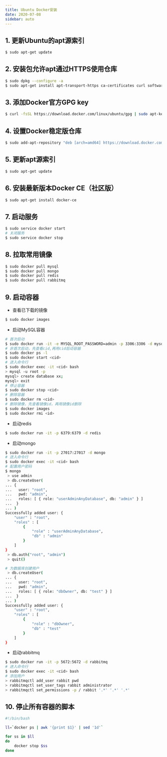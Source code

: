 ```yaml
---
title: Ubuntu Docker安装
date: 2020-07-08
sidebar: auto
---
```


## 1. 更新Ubuntu的apt源索引
```bash
$ sudo apt-get update
```

## 2. 安装包允许apt通过HTTPS使用仓库
```bash
$ sudo dpkg --configure -a
$ sudo apt-get install apt-transport-https ca-certificates curl software-properties-common
```

## 3. 添加Docker官方GPG key
```bash
$ curl -fsSL https://download.docker.com/linux/ubuntu/gpg | sudo apt-key add -
```

## 4. 设置Docker稳定版仓库
```bash
$ sudo add-apt-repository "deb [arch=amd64] https://download.docker.com/linux/ubuntu $(lsb_release -cs) stable"
```

## 5. 更新apt源索引
```bash
$ sudo apt-get update
```

## 6. 安装最新版本Docker CE（社区版）
```bash
$ sudo apt-get install docker-ce
```

## 7. 启动服务
```bash
$ sudo service docker start
# 关闭服务
$ sudo service docker stop
```

## 8. 拉取常用镜像
```bash
$ sudo docker pull mysql
$ sudo docker pull mongo
$ sudo docker pull redis
$ sudo docker pull rabbitmq
```

## 9. 启动容器
- 查看已下载的镜像
```bash
$ sudo docker images
```

- 启动MySQL容器
```bash
# 首次启动
$ sudo docker run -it -e MYSQL_ROOT_PASSWORD=admin -p 3306:3306 -d mysql
# 非首次启动，先查看cid,再用cid启动容器
$ sudo docker ps -l
$ sudo docker start <cid>
# 进入命令行
$ sudo docker exec -it <cid> bash
> mysql -u root -p
mysql> create database xx;
mysql> exit
# 停止容器
$ sudo docker stop <cid>
# 删除容器
$ sudo docker rm <cid>
# 删除镜像，先查看镜像id，再用镜像id删除
$ sudo docker images
$ sudo docker rmi <id>
```

- 启动redis
```bash
$ sudo docker run -it -p 6379:6379 -d redis
```

- 启动mongo
```bash
$ sudo docker run -it -p 27017:27017 -d mongo
# 进入命令行
$ sudo docker exec -it <cid> bash
# 配置用户密码
$ mongo
 > use admin
 > db.createUser(
... {
...   user: "root",
...   pwd: "admin",
...   roles: [ { role: "userAdminAnyDatabase", db: "admin" } ]
...  }
... )
Successfully added user: {
    "user" : "root",
    "roles" : [
        {
            "role" : "userAdminAnyDatabase",
            "db" : "admin"
        }
    ]
}
 > db.auth("root", "admin")
 > quit()

# 为数据库创建用户
 > db.createUser(
... {
...   user: "root",
...   pwd: "admin",
...   roles: [ { role: "dbOwner", db: "test" } ]
...  }
... )
Successfully added user: {
    "user" : "root",
    "roles" : [
        {
            "role" : "dbOwner",
            "db" : "test"
        }
    ]
} 
```

- 启动rabbitmq
```bash
$ sudo docker run -it -p 5672:5672 -d rabbitmq
# 进入命令行
$ sudo docker exec -it <cid> bash
# 添加用户
> rabbitmqctl add_user rabbit pwd
> rabbitmqctl set_user_tags rabbit administrator
> rabbitmqctl set_permissions -p / rabbit '.*' '.*' '.*'
```

## 10. 停止所有容器的脚本
```bash
#!/bin/bash

ll=`docker ps | awk '{print $1}' | sed '1d'`

for ss in $ll
do
	docker stop $ss
done
```